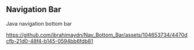 ## Navigation Bar
 Java navigation bottom bar


https://github.com/ibrahimaydn/Nav_Bottom_Bar/assets/104653734/4470dcfb-21d0-48f4-b145-0594bb6fdb81

